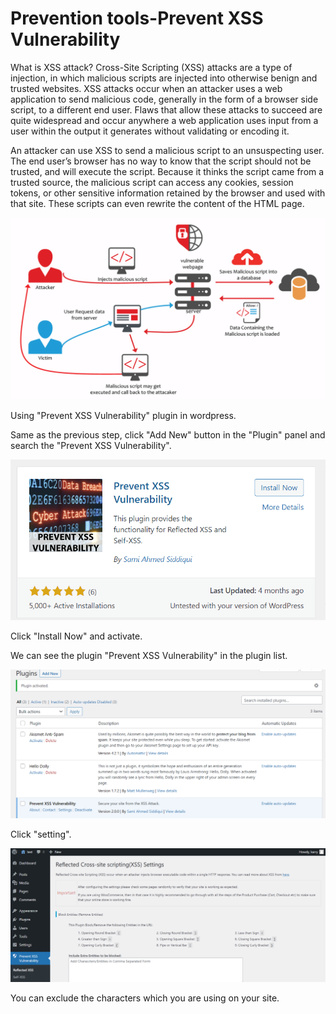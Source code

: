 # Prevention tools-Prevent XSS Vulnerability

What is XSS attack?
Cross-Site Scripting (XSS) attacks are a type of injection, in which malicious scripts are injected into otherwise benign and trusted websites. XSS attacks occur when an attacker uses a web application to send malicious code, generally in the form of a browser side script, to a different end user. Flaws that allow these attacks to succeed are quite widespread and occur anywhere a web application uses input from a user within the output it generates without validating or encoding it.

An attacker can use XSS to send a malicious script to an unsuspecting user. The end user’s browser has no way to know that the script should not be trusted, and will execute the script. Because it thinks the script came from a trusted source, the malicious script can access any cookies, session tokens, or other sensitive information retained by the browser and used with that site. These scripts can even rewrite the content of the HTML page.

![XSS_attack](https://github.com/joey1136/katacoda-scenarios/blob/main/Area-B/images/xss_attack.PNG?raw=true)


Using "Prevent XSS Vulnerability" plugin in wordpress.

Same as the previous step, click "Add New" button in the "Plugin" panel and search the "Prevent XSS Vulnerability".

![XSS_plugin](https://github.com/joey1136/katacoda-scenarios/blob/main/Area-B/images/xss_plugin.PNG?raw=true)

Click "Install Now" and activate.

We can see the plugin "Prevent XSS Vulnerability" in the plugin list.

![xss_plugin_list](https://github.com/joey1136/katacoda-scenarios/blob/main/Area-B/images/xss_plugin_list.PNG?raw=true)

Click "setting".

![xss_setting](https://github.com/joey1136/katacoda-scenarios/blob/main/Area-B/images/xss_setting.PNG?raw=true)

You can exclude the characters which you are using on your site.
